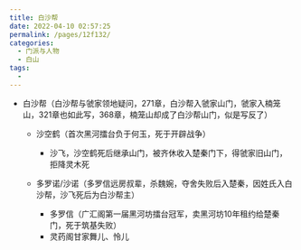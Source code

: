 ```yaml
---
title: 白沙帮
date: 2022-04-10 02:57:25
permalink: /pages/12f132/
categories:
  - 门派与人物
  - 白山
tags:
  - 
---
```

- 白沙帮（白沙帮与虢家领地疑问，271章，白沙帮入虢家山门，虢家入楠笼山，321章也如此写，368章，楠笼山却成了白沙帮山门，似是写反了）

  - 沙空鹤（首次黑河擂台负于何玉，死于开辟战争）

    - 沙飞，沙空鹤死后继承山门，被齐休收入楚秦门下，得虢家旧山门，拒降灵木死

  - 多罗诺/沙诺（多罗信远房叔辈，杀魏婉，夺舍失败后入楚秦，因姓氏入白沙帮，沙飞死后为白沙帮主）

    - 多罗信（广汇阁第一届黑河坊擂台冠军，卖黑河坊10年租约给楚秦门，死于筑基失败）
    - 灵药阁甘家舞儿、怜儿